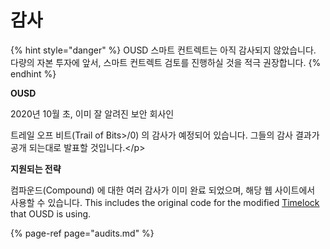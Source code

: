 # 감사

{% hint style="danger" %}
OUSD 스마트 컨트렉트는 아직 감사되지 않았습니다. 다량의 자본 투자에 앞서, 스마트 컨트렉트 검토를 진행하실 것을 적극 권장합니다.
{% endhint %}

**OUSD**

2020년 10월 초, 이미 잘 알려진 보안 회사인

트레일 오프 비트\(Trail of Bits&gt;/0\) 의 감사가 예정되어 있습니다. 그들의 감사 결과가 공개 되는대로 발표할 것입니다.&lt;/p&gt;

**지원되는 전략**

컴파운드\(Compound\) 에 대한 여러 감사가 이미 완료 되었으며, 해당 웹 사이트에서 사용할 수 있습니다. This includes the original code for the modified [Timelock](../undefined-1/api/timelock.md) that OUSD is using.

{% page-ref page="audits.md" %}

